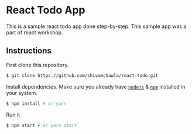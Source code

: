 # React Todo App

This is a sample react todo app done step-by-step.
This sample app was a part of react workshop.



## Instructions

First clone this repository.
```bash
$ git clone https://github.com/shivamchawla/react-todo.git
```

Install dependencies. Make sure you already have [`nodejs`](https://nodejs.org/en/) & [`npm`](https://www.npmjs.com/) installed in your system.
```bash
$ npm install # or yarn
```

Run it
```bash
$ npm start # or yarn start
```